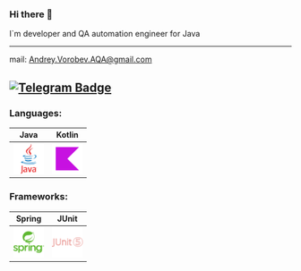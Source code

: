 ### Hi there 👋

I`m developer and QA automation engineer for Java

---

mail: Andrey.Vorobev.AQA@gmail.com

[![Telegram Badge](https://img.shields.io/badge/Telegram-blue?style=for-the-badge&logo=telegram&logoColor=white)](https://t.me/andreyjqa)
---

### Languages:
| Java | Kotlin |
|----------|----------|
| <img src="https://github.com/devicons/devicon/blob/master/icons/java/java-original-wordmark.svg" title="Java"  alt="Java" width="55" height="55"/> |  <img src="https://github.com/devicons/devicon/blob/master/icons/kotlin/kotlin-plain.svg" title="Kotlin"  alt="Kotlin" width="55" height="55"/> |

### Frameworks: 
| Spring | JUnit | 
|----------|----------|
| <img src="https://github.com/devicons/devicon/blob/master/icons/spring/spring-original-wordmark.svg" title="Spring" alt="Spring" width="55" height="55"/> |  <img src="https://github.com/devicons/devicon/blob/master/icons/junit/junit-line-wordmark.svg" title="JUnit"  alt="JUnit" width="55" height="55"/> |
